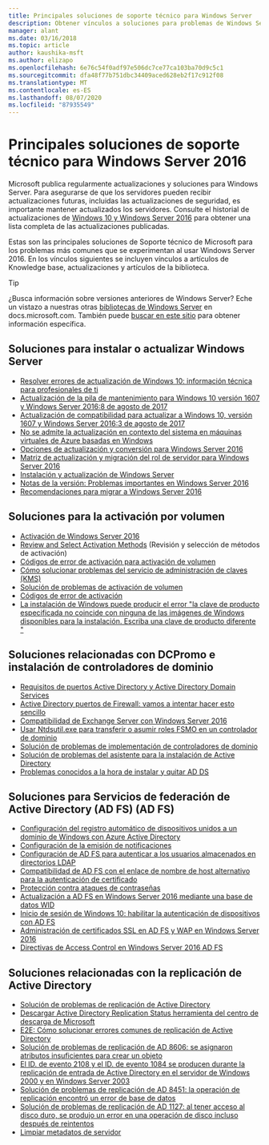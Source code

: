 ```yaml
---
title: Principales soluciones de soporte técnico para Windows Server
description: Obtener vínculos a soluciones para problemas de Windows Server
manager: alant
ms.date: 03/16/2018
ms.topic: article
author: kaushika-msft
ms.author: elizapo
ms.openlocfilehash: 6e76c54f0adf97e506dc7ce77ca103ba70d9c5c1
ms.sourcegitcommit: dfa48f77b751dbc34409aced628eb2f17c912f08
ms.translationtype: MT
ms.contentlocale: es-ES
ms.lasthandoff: 08/07/2020
ms.locfileid: "87935549"
---
```

# <a name="top-support-solutions-for-windows-server-2016"></a>Principales soluciones de soporte técnico para Windows Server 2016

Microsoft publica regularmente actualizaciones y soluciones para Windows Server. Para asegurarse de que los servidores pueden recibir actualizaciones futuras, incluidas las actualizaciones de seguridad, es importante mantener actualizados los servidores. Consulte el historial de actualizaciones de [Windows 10 y Windows Server 2016](https://support.microsoft.com/help/4000825/windows-10-windows-server-2016-update-history) para obtener una lista completa de las actualizaciones publicadas.

Estas son las principales soluciones de Soporte técnico de Microsoft para los problemas más comunes que se experimentan al usar Windows Server 2016. En los vínculos siguientes se incluyen vínculos a artículos de Knowledge base, actualizaciones y artículos de la biblioteca.

>[!TIP]
> ¿Busca información sobre versiones anteriores de Windows Server? Eche un vistazo a nuestras otras [bibliotecas de Windows Server](/previous-versions/windows/) en docs.microsoft.com. También puede [buscar en este sitio](https://docs.microsoft.com/search/index?search=Windows+Server&dataSource=previousVersions) para obtener información específica.

## <a name="solutions-for-installing-or-upgrading-windows-server"></a>Soluciones para instalar o actualizar Windows Server

- [Resolver errores de actualización de Windows 10: información técnica para profesionales de ti](https://docs.microsoft.com/windows/deployment/upgrade/resolve-windows-10-upgrade-errors)
- [Actualización de la pila de mantenimiento para Windows 10 versión 1607 y Windows Server 2016:8 de agosto de 2017](https://support.microsoft.com/help/4035631)
- [Actualización de compatibilidad para actualizar a Windows 10, versión 1607 y Windows Server 2016:3 de agosto de 2017](https://support.microsoft.com/help/4033524)
- [No se admite la actualización en contexto del sistema en máquinas virtuales de Azure basadas en Windows](https://support.microsoft.com/help/4014997)
- [Opciones de actualización y conversión para Windows Server 2016](../get-started/supported-upgrade-paths.md)
- [Matriz de actualización y migración del rol de servidor para Windows Server 2016](../get-started/server-role-upgradeability-table.md)
- [Instalación y actualización de Windows Server](../get-started/installation-and-upgrade.md)
- [Notas de la versión: Problemas importantes en Windows Server 2016](../get-started/windows-server-2016-ga-release-notes.md)
- [Recomendaciones para migrar a Windows Server 2016](../get-started/recommendations-moving-to-server2016.md)

## <a name="solutions-for-volume-activation"></a>Soluciones para la activación por volumen
- [Activación de Windows Server 2016](../get-started/server-2016-activation.md)
- [Review and Select Activation Methods](https://technet.microsoft.com/library/jj134256(ws.11).aspx) (Revisión y selección de métodos de activación)
- [Códigos de error de activación para activación de volumen](https://technet.microsoft.com/library/dn502528.aspx)
- [Cómo solucionar problemas del servicio de administración de claves (KMS)](https://technet.microsoft.com/library/ee939272.aspx)
- [Solución de problemas de activación de volumen](https://technet.microsoft.com/library/ff793439.aspx)
- [Códigos de error de activación](https://technet.microsoft.com/library/ff793399.aspx)
- [La instalación de Windows puede producir el error "la clave de producto especificada no coincide con ninguna de las imágenes de Windows disponibles para la instalación. Escriba una clave de producto diferente "](https://support.microsoft.com/help/2796988/windows-8-or-windows-server-2012-installation-may-fail-with-error-mess)

## <a name="solutions-related-to-dcpromo-and-installing-domain-controllers"></a>Soluciones relacionadas con DCPromo e instalación de controladores de dominio
- [Requisitos de puertos Active Directory y Active Directory Domain Services](https://technet.microsoft.com/library/dd772723(v=ws.10).aspx)
- [Active Directory puertos de Firewall: vamos a intentar hacer esto sencillo](http://blogs.msmvps.com/acefekay/2011/11/01/active-directory-firewall-ports-let-s-try-to-make-this-simple/)
- [Compatibilidad de Exchange Server con Windows Server 2016](https://technet.microsoft.com/library/ff728623(v=exchg.150).aspx)
- [Usar Ntdsutil.exe para transferir o asumir roles FSMO en un controlador de dominio](https://support.microsoft.com/kb/255504)
- [Solución de problemas de implementación de controladores de dominio](../identity/ad-ds/deploy/troubleshooting-domain-controller-deployment.md)
- [Solución de problemas del asistente para la instalación de Active Directory](https://msdn.microsoft.com/library/bb727058.aspx)
- [Problemas conocidos a la hora de instalar y quitar AD DS](https://technet.microsoft.com/library/cc754463(v=ws.10).aspx)

## <a name="solutions-for-active-directory-federation-services-ad-fs"></a>Soluciones para Servicios de federación de Active Directory (AD FS) (AD FS)
- [Configuración del registro automático de dispositivos unidos a un dominio de Windows con Azure Active Directory](/azure/active-directory/active-directory-conditional-access-automatic-device-registration-setup)
- [Configuración de la emisión de notificaciones](/azure/active-directory/device-management-hybrid-azuread-joined-devices-setup#step-2-setup-issuance-of-claims)
- [Configuración de AD FS para autenticar a los usuarios almacenados en directorios LDAP](../identity/ad-fs/operations/configure-ad-fs-to-authenticate-users-stored-in-ldap-directories.md)
- [Compatibilidad de AD FS con el enlace de nombre de host alternativo para la autenticación de certificado](../identity/ad-fs/operations/ad-fs-support-for-alternate-hostname-binding-for-certificate-authentication.md)
- [Protección contra ataques de contraseñas](https://blogs.technet.microsoft.com/tspring/2017/01/20/federated-to-microsoft-cloud-and-account-lockouts/)
- [Actualización a AD FS en Windows Server 2016 mediante una base de datos WID](../identity/ad-fs/deployment/upgrading-to-ad-fs-in-windows-server-2016.md)
- [Inicio de sesión de Windows 10: habilitar la autenticación de dispositivos con AD FS](../identity/ad-fs/operations/configure-device-based-conditional-access-on-premises.md)
- [Administración de certificados SSL en AD FS y WAP en Windows Server 2016](../identity/ad-fs/operations/manage-ssl-certificates-ad-fs-wap-2016.md)
- [Directivas de Access Control en Windows Server 2016 AD FS](../identity/ad-fs/operations/access-control-policies-in-ad-fs.md)

## <a name="solutions-related-to-active-directory-replication"></a>Soluciones relacionadas con la replicación de Active Directory

- [Solución de problemas de replicación de Active Directory](../identity/ad-ds/manage/troubleshoot/troubleshooting-active-directory-replication-problems.md)
- [Descargar Active Directory Replication Status herramienta del centro de descarga de Microsoft](https://www.microsoft.com/en-in/download/details.aspx?id=30005)
- [E2E: Cómo solucionar errores comunes de replicación de Active Directory](https://support.microsoft.com/kb/3108513)
- [Solución de problemas de replicación de AD 8606: se asignaron atributos insuficientes para crear un objeto](https://support.microsoft.com/kb/2028495)
- [El ID. de evento 2108 y el ID. de evento 1084 se producen durante la replicación de entrada de Active Directory en el servidor de Windows 2000 y en Windows Server 2003](https://support.microsoft.com/kb/837932)
- [Solución de problemas de replicación de AD 8451: la operación de replicación encontró un error de base de datos](https://support.microsoft.com/kb/2645996)
- [Solución de problemas de replicación de AD 1127: al tener acceso al disco duro, se produjo un error en una operación de disco incluso después de reintentos](https://support.microsoft.com/kb/2025726)
- [Limpiar metadatos de servidor](https://technet.microsoft.com/library/cc816907.aspx)